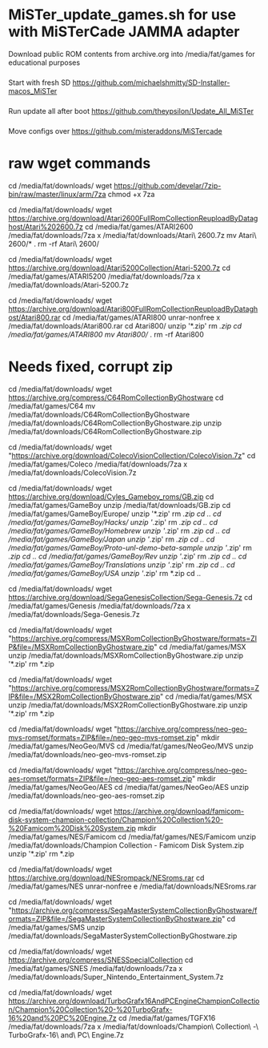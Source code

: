 # MiSTer_update_games.sh for use with MiSTerCade JAMMA adapter

Download public ROM contents from archive.org into /media/fat/games for educational purposes 

### 
Start with fresh SD
https://github.com/michaelshmitty/SD-Installer-macos_MiSTer

###
Run update all after boot
https://github.com/theypsilon/Update_All_MiSTer

###
Move configs over
https://github.com/misteraddons/MiSTercade

# raw wget commands
cd /media/fat/downloads/
wget https://github.com/develar/7zip-bin/raw/master/linux/arm/7za
chmod +x 7za

cd /media/fat/downloads/
wget https://archive.org/download/Atari2600FullRomCollectionReuploadByDataghost/Atari%202600.7z
cd /media/fat/games/ATARI2600
/media/fat/downloads/7za x /media/fat/downloads/Atari\ 2600.7z
mv Atari\ 2600/* . 
rm -rf Atari\ 2600/

cd /media/fat/downloads/
wget https://archive.org/download/Atari5200Collection/Atari-5200.7z
cd /media/fat/games/ATARI5200
/media/fat/downloads/7za x /media/fat/downloads/Atari-5200.7z

cd /media/fat/downloads/
wget https://archive.org/download/Atari800FullRomCollectionReuploadByDataghost/Atari800.rar
cd /media/fat/games/ATARI800
unrar-nonfree x /media/fat/downloads/Atari800.rar
cd Atari800/
unzip '*.zip'
rm *.zip
cd /media/fat/games/ATARI800
mv Atari800/* .
rm -rf Atari800

# Needs fixed, corrupt zip
cd /media/fat/downloads/
wget https://archive.org/compress/C64RomCollectionByGhostware
cd /media/fat/games/C64
mv /media/fat/downloads/C64RomCollectionByGhostware /media/fat/downloads/C64RomCollectionByGhostware.zip
unzip /media/fat/downloads/C64RomCollectionByGhostware.zip 

cd /media/fat/downloads/
wget "https://archive.org/download/ColecoVisionCollection/ColecoVision.7z"
cd /media/fat/games/Coleco
/media/fat/downloads/7za x /media/fat/downloads/ColecoVision.7z

cd /media/fat/downloads/
wget https://archive.org/download/Cyles_Gameboy_roms/GB.zip
cd /media/fat/games/GameBoy
unzip /media/fat/downloads/GB.zip
cd /media/fat/games/GameBoy/Europe/
unzip '*.zip'
rm *.zip
cd ..
cd /media/fat/games/GameBoy/Hacks/
unzip '*.zip'
rm *.zip
cd ..
cd /media/fat/games/GameBoy/Homebrew
unzip '*.zip'
rm *.zip
cd ..
cd /media/fat/games/GameBoy/Japan
unzip '*.zip'
rm *.zip
cd ..
cd /media/fat/games/GameBoy/Proto-unl-demo-beta-sample
unzip '*.zip'
rm *.zip
cd ..
cd /media/fat/games/GameBoy/Rev
unzip '*.zip'
rm *.zip
cd ..
cd /media/fat/games/GameBoy/Translations
unzip '*.zip'
rm *.zip
cd ..
cd /media/fat/games/GameBoy/USA
unzip '*.zip'
rm *.zip
cd ..

cd /media/fat/downloads/
wget https://archive.org/download/SegaGenesisCollection/Sega-Genesis.7z
cd /media/fat/games/Genesis
/media/fat/downloads/7za x /media/fat/downloads/Sega-Genesis.7z

cd /media/fat/downloads/
wget "https://archive.org/compress/MSXRomCollectionByGhostware/formats=ZIP&file=/MSXRomCollectionByGhostware.zip"
cd /media/fat/games/MSX
unzip /media/fat/downloads/MSXRomCollectionByGhostware.zip
unzip '*.zip'
rm *.zip

cd /media/fat/downloads/
wget "https://archive.org/compress/MSX2RomCollectionByGhostware/formats=ZIP&file=/MSX2RomCollectionByGhostware.zip"
cd /media/fat/games/MSX
unzip /media/fat/downloads/MSX2RomCollectionByGhostware.zip
unzip '*.zip'
rm *.zip

cd /media/fat/downloads/
wget "https://archive.org/compress/neo-geo-mvs-romset/formats=ZIP&file=/neo-geo-mvs-romset.zip"
mkdir /media/fat/games/NeoGeo/MVS
cd /media/fat/games/NeoGeo/MVS
unzip /media/fat/downloads/neo-geo-mvs-romset.zip

cd /media/fat/downloads/
wget "https://archive.org/compress/neo-geo-aes-romset/formats=ZIP&file=/neo-geo-aes-romset.zip"
mkdir /media/fat/games/NeoGeo/AES
cd /media/fat/games/NeoGeo/AES
unzip /media/fat/downloads/neo-geo-aes-romset.zip

cd /media/fat/downloads/
wget https://archive.org/download/famicom-disk-system-champion-collection/Champion%20Collection%20-%20Famicom%20Disk%20System.zip
mkdir /media/fat/games/NES/Famicom
cd /media/fat/games/NES/Famicom
unzip /media/fat/downloads/Champion Collection - Famicom Disk System.zip
unzip '*.zip'
rm *.zip

cd /media/fat/downloads/
wget https://archive.org/download/NESrompack/NESroms.rar
cd /media/fat/games/NES
unrar-nonfree e /media/fat/downloads/NESroms.rar

cd /media/fat/downloads/
wget "https://archive.org/compress/SegaMasterSystemCollectionByGhostware/formats=ZIP&file=/SegaMasterSystemCollectionByGhostware.zip"
cd /media/fat/games/SMS
unzip /media/fat/downloads/SegaMasterSystemCollectionByGhostware.zip

cd /media/fat/downloads/
wget https://archive.org/compress/SNESSpecialCollection
cd /media/fat/games/SNES
/media/fat/downloads/7za x /media/fat/downloads/Super_Nintendo_Entertainment_System.7z

cd /media/fat/downloads/
wget https://archive.org/download/TurboGrafx16AndPCEngineChampionCollection/Champion%20Collection%20-%20TurboGrafx-16%20and%20PC%20Engine.7z
cd /media/fat/games/TGFX16
/media/fat/downloads/7za x /media/fat/downloads/Champion\ Collection\ -\ TurboGrafx-16\ and\ PC\ Engine.7z 
